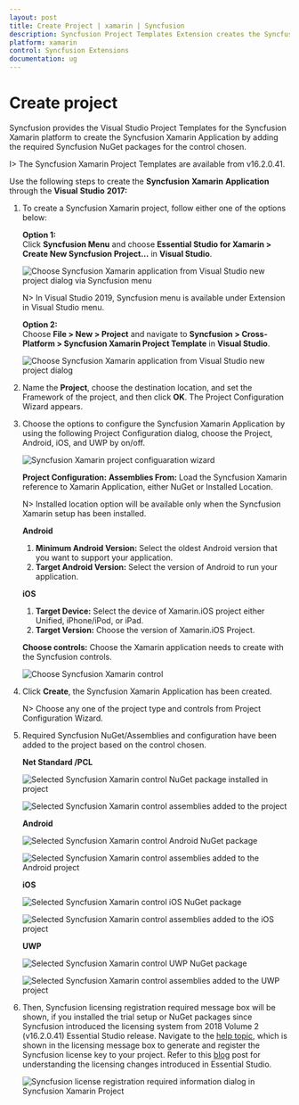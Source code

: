 ```yaml
---
layout: post
title: Create Project | xamarin | Syncfusion
description: Syncfusion Project Templates Extension creates the Syncfusion Xamarin Application by adding the required Syncfusion NuGet packages.
platform: xamarin
control: Syncfusion Extensions
documentation: ug
---
```


# Create project 

Syncfusion provides the Visual Studio Project Templates for the Syncfusion Xamarin platform to create the Syncfusion Xamarin Application by adding the required Syncfusion NuGet packages for the control chosen.

I> The Syncfusion Xamarin Project Templates are available from v16.2.0.41.

Use the following steps to create the **Syncfusion** **Xamarin** **Application** through the **Visual** **Studio** **2017:**

1. To create a Syncfusion Xamarin project, follow either one of the options below:

   **Option 1:**  
   Click **Syncfusion Menu** and choose **Essential Studio for Xamarin > Create New Syncfusion Project…** in **Visual Studio**.

   ![Choose Syncfusion Xamarin application from Visual Studio new project dialog via Syncfusion menu](Syncfusion-Project-Templates_images/Syncfusion_Menu_ProjectTemplate.png)

   N> In Visual Studio 2019, Syncfusion menu is available under Extension in Visual Studio menu.

   **Option 2:**  
   Choose **File > New > Project** and navigate to **Syncfusion > Cross-Platform > Syncfusion Xamarin Project Template** in **Visual Studio**.

   ![Choose Syncfusion Xamarin application from Visual Studio new project dialog](Syncfusion-Project-Templates_images/Syncfusion-Project-Templates-img1.jpeg)

2. Name the **Project**, choose the destination location, and set the Framework of the project, and then click **OK**. The Project Configuration Wizard appears.
   
3. Choose the options to configure the Syncfusion Xamarin Application by using the following Project Configuration dialog, choose the Project, Android, iOS, and UWP by on/off.

   ![Syncfusion Xamarin project configuaration wizard](Syncfusion-Project-Templates_images/Syncfusion-Project-Templates-img2.jpeg)

   **Project Configuration:**
   **Assemblies From:** Load the Syncfusion Xamarin reference to Xamarin Application, either NuGet or Installed Location.

   N> Installed location option will be available only when the Syncfusion Xamarin setup has been installed.

   **Android**

   1. **Minimum Android Version:** Select the oldest Android version that you want to support your application. 
   2. **Target Android Version:** Select the version of Android to run your application. 

   **iOS**

   1. **Target Device:**  Select the device of Xamarin.iOS project either Unified, iPhone/iPod, or iPad.
   2.	**Target Version:** Choose the version of Xamarin.iOS Project.

   **Choose controls:** Choose the Xamarin application needs to create with the Syncfusion controls. 

   ![Choose Syncfusion Xamarin control](Syncfusion-Project-Templates_images/Syncfusion-Project-Templates-img4.png)

4. Click **Create**, the Syncfusion Xamarin Application has been created.

   N> Choose any one of the project type and controls from Project Configuration Wizard.

5. Required Syncfusion NuGet/Assemblies and configuration have been added to the project based on the control chosen.

   **Net Standard /PCL**

   ![Selected Syncfusion Xamarin control NuGet package installed in project](Syncfusion-Project-Templates_images/Syncfusion-Project-Templates-img3.jpeg)

   ![Selected Syncfusion Xamarin control assemblies added to the project](Syncfusion-Project-Templates_images/Syncfusion-Project-Templates-img5.jpeg)

   **Android**

   ![Selected Syncfusion Xamarin control Android NuGet package](Syncfusion-Project-Templates_images/Syncfusion-Project-Templates-img6.jpeg)

   ![Selected Syncfusion Xamarin control assemblies added to the Android project](Syncfusion-Project-Templates_images/Syncfusion-Project-Templates-img7.jpeg)

   **iOS**

   ![Selected Syncfusion Xamarin control iOS NuGet package](Syncfusion-Project-Templates_images/Syncfusion-Project-Templates-img8.jpeg)

   ![Selected Syncfusion Xamarin control assemblies added to the iOS project](Syncfusion-Project-Templates_images/Syncfusion-Project-Templates-img9.jpeg)

   **UWP**

   ![Selected Syncfusion Xamarin control UWP NuGet package](Syncfusion-Project-Templates_images/Syncfusion-Project-Templates-img10.jpeg)

   ![Selected Syncfusion Xamarin control assemblies added to the UWP project](Syncfusion-Project-Templates_images/Syncfusion-Project-Templates-img11.jpeg)

6. Then, Syncfusion licensing registration required message box will be shown, if you installed the trial setup or NuGet packages since Syncfusion introduced the licensing system from 2018 Volume 2 (v16.2.0.41) Essential Studio release. Navigate to the [help topic](https://help.syncfusion.com/common/essential-studio/licensing/license-key#how-to-generate-syncfusion-license-key), which is shown in the licensing message box to generate and register the Syncfusion license key to your project. Refer to this [blog](https://blog.syncfusion.com/post/Whats-New-in-2018-Volume-2-Licensing-Changes-in-the-1620x-Version-of-Essential-Studio.aspx) post for understanding the licensing changes introduced in Essential Studio.

   ![Syncfusion license registration required information dialog in Syncfusion Xamarin Project](Syncfusion-Project-Templates_images/Syncfusion-Project-Templates-img12.jpeg)


